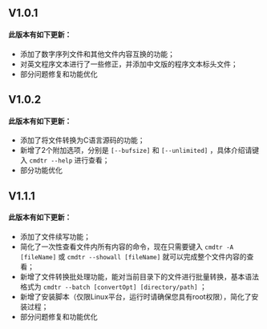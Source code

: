 ## V1.0.1  
#### 此版本有如下更新：  
- 添加了数字序列文件和其他文件内容互换的功能；  
- 对英文程序文本进行了一些修正，并添加中文版的程序文本标头文件；  
- 部分问题修复和功能优化

## V1.0.2  
#### 此版本有如下更新：  
- 添加了将文件转换为C语言源码的功能；  
- 新增了2个附加选项，分别是 `[--bufsize]` 和 `[--unlimited]` ，具体介绍请键入 `cmdtr --help` 进行查看；  
- 部分功能优化

## V1.1.1  
#### 此版本有如下更新：  
- 添加了文件续写功能；  
- 简化了一次性查看文件内所有内容的命令，现在只需要键入 `cmdtr -A [fileName]` 或 `cmdtr --showall [fileName]` 就可以完成整个文件内容的查看；  
- 新增了文件转换批处理功能，能对当前目录下的文件进行批量转换，基本语法格式为 `cmdtr --batch [convertOpt] [directory/path]` ；  
- 新增了安装脚本（仅限Linux平台，运行时请确保您具有root权限），简化了安装过程；  
- 部分问题修复和功能优化